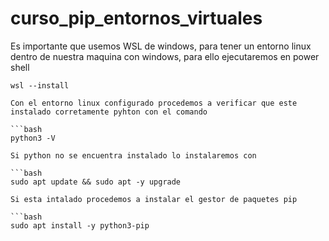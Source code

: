 # curso_pip_entornos_virtuales

Es importante que usemos WSL de windows, para tener un entorno linux dentro de nuestra maquina con windows, para ello ejecutaremos en power shell 

```power shell
wsl --install

Con el entorno linux configurado procedemos a verificar que este instalado corretamente pyhton con el comando 

```bash
python3 -V

Si python no se encuentra instalado lo instalaremos con 

```bash
sudo apt update && sudo apt -y upgrade

Si esta intalado procedemos a instalar el gestor de paquetes pip 

```bash
sudo apt install -y python3-pip
